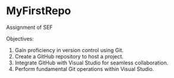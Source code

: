 # MyFirstRepo
Assignment of SEF

Objectives:
1.	Gain proficiency in version control using Git.
2.	Create a GitHub repository to host a project.
3.	Integrate GitHub with Visual Studio for seamless collaboration.
4.	Perform fundamental Git operations within Visual Studio.
